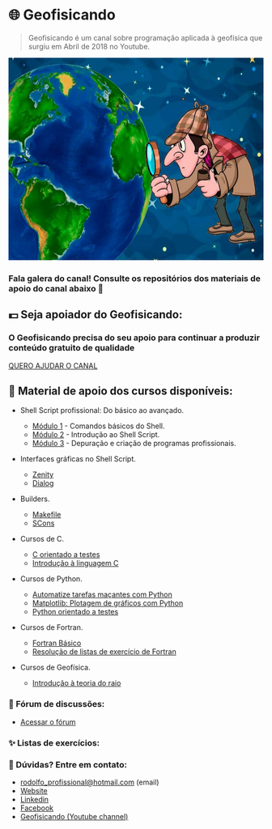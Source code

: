 # :globe_with_meridians: Geofisicando 
>Geofisicando é um canal sobre programação aplicada à geofísica que surgiu em Abril de 2018 no Youtube.

<img alt="Gravimetric survey" src="https://github.com/Geofisicando/geofisicando/blob/main/baner.jpg" height=400 width=700>

### Fala galera do canal! Consulte os repositórios dos materiais de apoio do canal abaixo 👋

## :dollar: Seja apoiador do Geofisicando:
### O Geofisicando precisa do seu apoio para continuar a produzir conteúdo gratuito de qualidade
[QUERO AJUDAR O CANAL](https://apoia.se/geofisicando)

## 🔭 Material de apoio dos cursos disponíveis:

-  Shell Script profissional: Do básico ao avançado.
   - [Módulo 1](https://github.com/Geofisicando/Curso-Shell-Script-Profissional-mod-1) - Comandos básicos do Shell.
   - [Módulo 2](https://github.com/Geofisicando/Curso-Shell-Script-Profissional-mod-2) - Introdução ao Shell Script.
   - [Módulo 3](https://github.com/Geofisicando/Curso-Shell-Script-Profissional-mod-3) - Depuração e criação de programas profissionais.

- Interfaces gráficas no Shell Script.
   - [Zenity](https://github.com/Geofisicando/Curso-Zenity)
   - [Dialog](https://github.com/Geofisicando/curso-Dialog)
 
 - Builders.
   - [Makefile](https://github.com/Geofisicando/curso-Makefile)
   - [SCons](https://github.com/Geofisicando/Scons)
 
 - Cursos de C.
   - [C orientado a testes](https://github.com/Geofisicando/C-orientado-a-testes)
   - [Introdução à linguagem C](https://github.com/Geofisicando/C-basico)
 
 - Cursos de Python.
   - [Automatize tarefas maçantes com Python](https://github.com/Geofisicando/Automatize-tarefas-macantes-com-Python)
   - [Matplotlib: Plotagem de gráficos com Python](https://github.com/Geofisicando/Matplotlib)
   - [Python orientado a testes](https://github.com/Geofisicando/python-orientado-a-testes)
  
  - Cursos de Fortran.
    - [Fortran Básico](https://github.com/Geofisicando/Fortran-basico)
    - [Resolução de listas de exercício de Fortran](https://github.com/Geofisicando/Fortran_Listas)
  
  - Cursos de Geofísica.
    - [Introdução à teoria do raio](https://github.com/Geofisicando/introducao-teoria-raio)

### 💬 Fórum de discussões:

- [Acessar o fórum](https://github.com/Geofisicando/geofisicando/discussions/1)

### ✨ Listas de exercícios:


### 🤔 Dúvidas? Entre em contato:

 - rodolfo_profissional@hotmail.com (email)
- [Website](https://dirack.github.io)
- [Linkedin](https://www.linkedin.com/in/rodolfodirack/)
- [Facebook](https://www.facebook.com/rodolfo.neves.925)
- [Geofisicando (Youtube channel)](https://www.youtube.com/channel/UCi5XD5PCQtPrIRD0H_GJvag)

